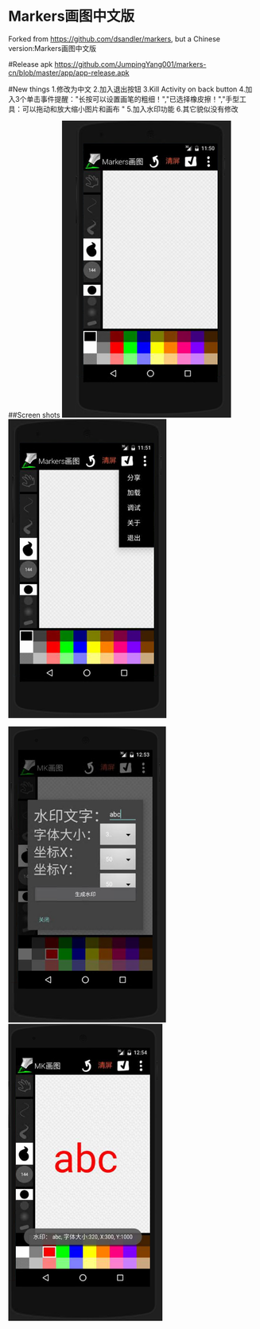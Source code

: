 # Markers画图中文版
Forked from https://github.com/dsandler/markers, but a Chinese version:Markers画图中文版

#Release apk
https://github.com/JumpingYang001/markers-cn/blob/master/app/app-release.apk

#New things
1.修改为中文
2.加入退出按钮
3.Kill Activity on back button
4.加入3个单击事件提醒："长按可以设置画笔的粗细！","已选择橡皮擦！","手型工具：可以拖动和放大缩小图片和画布 "
5.加入水印功能
6.其它貌似没有修改

##Screen shots
![Alt text](screenshots/a.PNG?raw=true "Title a")
![Alt text](screenshots/b.PNG?raw=true "Title b")

![Alt text](screenshots/watermark1.PNG?raw=true "Title a")
![Alt text](screenshots/watermark2.PNG?raw=true "Title b")